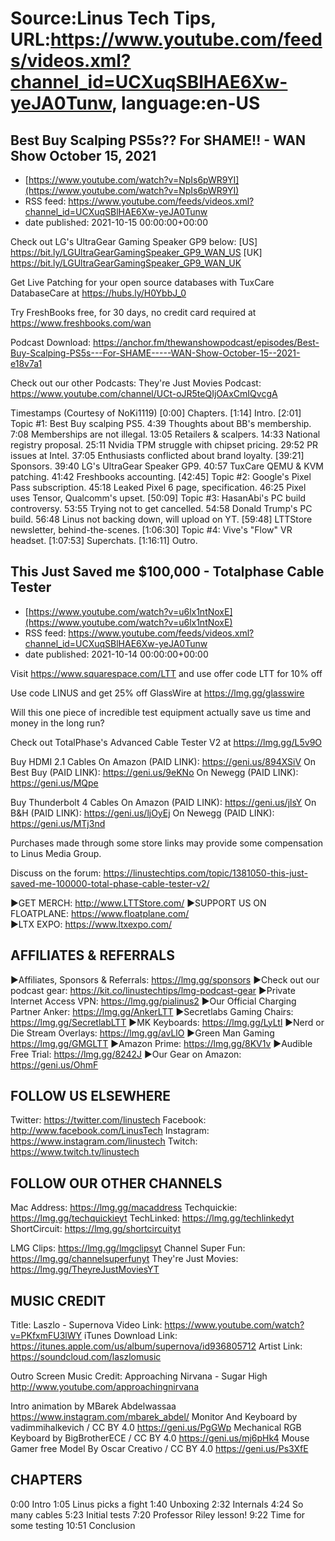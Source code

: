 # Source:Linus Tech Tips, URL:https://www.youtube.com/feeds/videos.xml?channel_id=UCXuqSBlHAE6Xw-yeJA0Tunw, language:en-US

## Best Buy Scalping PS5s?? For SHAME!! - WAN Show October 15, 2021
 - [https://www.youtube.com/watch?v=NpIs6pWR9YI](https://www.youtube.com/watch?v=NpIs6pWR9YI)
 - RSS feed: https://www.youtube.com/feeds/videos.xml?channel_id=UCXuqSBlHAE6Xw-yeJA0Tunw
 - date published: 2021-10-15 00:00:00+00:00

Check out LG's UltraGear Gaming Speaker GP9 below:
[US] https://bit.ly/LGUltraGearGamingSpeaker_GP9_WAN_US 
[UK] https://bit.ly/LGUltraGearGamingSpeaker_GP9_WAN_UK 

Get Live Patching for your open source databases with TuxCare DatabaseCare at  https://hubs.ly/H0YbbJ_0

Try FreshBooks free, for 30 days, no credit card required at https://www.freshbooks.com/wan

Podcast Download: https://anchor.fm/thewanshowpodcast/episodes/Best-Buy-Scalping-PS5s---For-SHAME-----WAN-Show-October-15--2021-e18v7a1

Check out our other Podcasts:
They're Just Movies Podcast: https://www.youtube.com/channel/UCt-oJR5teQIjOAxCmIQvcgA

Timestamps (Courtesy of NoKi1119)
[0:00] Chapters.
[1:14] Intro.
[2:01] Topic #1: Best Buy scalping PS5.
    4:39 Thoughts about BB's membership.
    7:08 Memberships are not illegal.
    13:05 Retailers & scalpers.
    14:33 National registry proposal. 
    25:11 Nvidia TPM struggle with chipset pricing.
    29:52 PR issues at Intel.
    37:05 Enthusiasts conflicted about brand loyalty.
[39:21] Sponsors.
    39:40 LG's UltraGear Speaker GP9.
    40:57 TuxCare QEMU & KVM patching.
    41:42 Freshbooks accounting.
[42:45] Topic #2: Google's Pixel Pass subscription.
    45:18 Leaked Pixel 6 page, specification.
    46:25 Pixel uses Tensor, Qualcomm's upset.
[50:09] Topic #3: HasanAbi's PC build controversy.
    53:55 Trying not to get cancelled.
    54:58 Donald Trump's PC build.
    56:48 Linus not backing down, will upload on YT.
[59:48] LTTStore newsletter, behind-the-scenes.
[1:06:30] Topic #4: Vive's "Flow" VR headset.
[1:07:53] Superchats.
[1:16:11] Outro.

## This Just Saved me $100,000 - Totalphase Cable Tester
 - [https://www.youtube.com/watch?v=u6lx1ntNoxE](https://www.youtube.com/watch?v=u6lx1ntNoxE)
 - RSS feed: https://www.youtube.com/feeds/videos.xml?channel_id=UCXuqSBlHAE6Xw-yeJA0Tunw
 - date published: 2021-10-14 00:00:00+00:00

Visit https://www.squarespace.com/LTT and use offer code LTT for 10% off

Use code LINUS and get 25% off GlassWire at https://lmg.gg/glasswire

Will this one piece of incredible test equipment actually save us time and money in the long run? 

Check out TotalPhase's Advanced Cable Tester V2 at https://lmg.gg/L5v9O

Buy HDMI 2.1 Cables
On Amazon (PAID LINK): https://geni.us/894XSiV
On Best Buy (PAID LINK): https://geni.us/9eKNo
On Newegg (PAID LINK): https://geni.us/MQpe

Buy Thunderbolt 4 Cables
On Amazon (PAID LINK): https://geni.us/jlsY
On B&H (PAID LINK): https://geni.us/ljOyEj
On Newegg (PAID LINK): https://geni.us/MTj3nd

Purchases made through some store links may provide some compensation to Linus Media Group.

Discuss on the forum: https://linustechtips.com/topic/1381050-this-just-saved-me-100000-total-phase-cable-tester-v2/

►GET MERCH: http://www.LTTStore.com/
►SUPPORT US ON FLOATPLANE: https://www.floatplane.com/  
►LTX EXPO: https://www.ltxexpo.com/   

AFFILIATES & REFERRALS
---------------------------------------------------
►Affiliates, Sponsors & Referrals: https://lmg.gg/sponsors
►Check out our podcast gear: https://kit.co/linustechtips/lmg-podcast-gear
►Private Internet Access VPN: https://lmg.gg/pialinus2
►Our Official Charging Partner Anker: https://lmg.gg/AnkerLTT
►Secretlabs Gaming Chairs: https://lmg.gg/SecretlabLTT
►MK Keyboards: https://lmg.gg/LyLtl
►Nerd or Die Stream Overlays: https://lmg.gg/avLlO
►Green Man Gaming https://lmg.gg/GMGLTT
►Amazon Prime: https://lmg.gg/8KV1v
►Audible Free Trial: https://lmg.gg/8242J
►Our Gear on Amazon: https://geni.us/OhmF

FOLLOW US ELSEWHERE
---------------------------------------------------  
Twitter: https://twitter.com/linustech
Facebook: http://www.facebook.com/LinusTech
Instagram: https://www.instagram.com/linustech
Twitch: https://www.twitch.tv/linustech

FOLLOW OUR OTHER CHANNELS
---------------------------------------------------  
Mac Address: https://lmg.gg/macaddress
Techquickie: https://lmg.gg/techquickieyt
TechLinked: https://lmg.gg/techlinkedyt
ShortCircuit: https://lmg.gg/shortcircuityt

LMG Clips: https://lmg.gg/lmgclipsyt
Channel Super Fun: https://lmg.gg/channelsuperfunyt
They're Just Movies: https://lmg.gg/TheyreJustMoviesYT

MUSIC CREDIT
---------------------------------------------------  
Title: Laszlo - Supernova
Video Link: https://www.youtube.com/watch?v=PKfxmFU3lWY
iTunes Download Link: https://itunes.apple.com/us/album/supernova/id936805712
Artist Link: https://soundcloud.com/laszlomusic

Outro Screen Music Credit: Approaching Nirvana - Sugar High http://www.youtube.com/approachingnirvana

Intro animation by MBarek Abdelwassaa https://www.instagram.com/mbarek_abdel/
Monitor And Keyboard by vadimmihalkevich / CC BY 4.0  https://geni.us/PgGWp
Mechanical RGB Keyboard by BigBrotherECE / CC BY 4.0 https://geni.us/mj6pHk4
Mouse Gamer free Model By Oscar Creativo / CC BY 4.0 https://geni.us/Ps3XfE

CHAPTERS
---------------------------------------------------  
0:00 Intro
1:05 Linus picks a fight
1:40 Unboxing
2:32 Internals 
4:24 So many cables
5:23 Initial tests
7:20 Professor Riley lesson! 
9:22 Time for some testing
10:51 Conclusion

